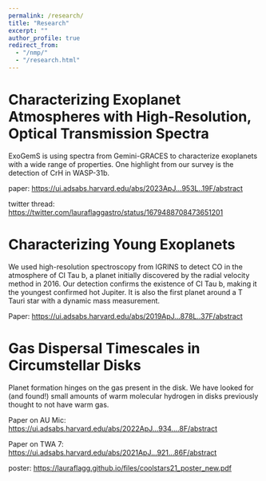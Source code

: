 ```yaml
---
permalink: /research/
title: "Research"
excerpt: ""
author_profile: true
redirect_from: 
  - "/nmp/"
  - "/research.html"
---
```


Characterizing Exoplanet Atmospheres with High-Resolution, Optical Transmission Spectra
======
ExoGemS is using spectra from Gemini-GRACES to characterize exoplanets with a wide range of properties.  One highlight from our survey is the detection of CrH in WASP-31b.

paper: https://ui.adsabs.harvard.edu/abs/2023ApJ...953L..19F/abstract

twitter thread: https://twitter.com/lauraflaggastro/status/1679488708473651201


Characterizing Young Exoplanets
======
We used high-resolution spectroscopy from IGRINS to detect CO in the atmosphere of CI Tau b, a planet initially discovered by the radial velocity method in 2016.  Our detection confirms the existence of CI Tau b, making it the youngest confirmed hot Jupiter.  It is also the first planet around a T Tauri star with a dynamic mass measurement.  

Paper: https://ui.adsabs.harvard.edu/abs/2019ApJ...878L..37F/abstract

Gas Dispersal Timescales in Circumstellar Disks
======
Planet formation hinges on the gas present in the disk.  We have looked for (and found!) small amounts of warm molecular hydrogen in disks previously thought to not have warm gas.  

Paper on AU Mic: https://ui.adsabs.harvard.edu/abs/2022ApJ...934....8F/abstract

Paper on TWA 7: https://ui.adsabs.harvard.edu/abs/2021ApJ...921...86F/abstract

poster: https://lauraflagg.github.io/files/coolstars21_poster_new.pdf
